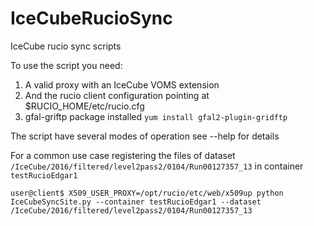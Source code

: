 # IceCubeRucioSync
IceCube rucio sync scripts


To use the script you need:

1. A valid proxy with an IceCube VOMS extension
1. And the rucio client configuration pointing at $RUCIO_HOME/etc/rucio.cfg
1. gfal-griftp package installed `yum install gfal2-plugin-gridftp`

The script have several modes of operation see --help for details

For a common use case registering the files of dataset `/IceCube/2016/filtered/level2pass2/0104/Run00127357_13` in container `testRucioEdgar1`

```console
user@client$ X509_USER_PROXY=/opt/rucio/etc/web/x509up python IceCubeSyncSite.py --container testRucioEdgar1 --dataset /IceCube/2016/filtered/level2pass2/0104/Run00127357_13
```